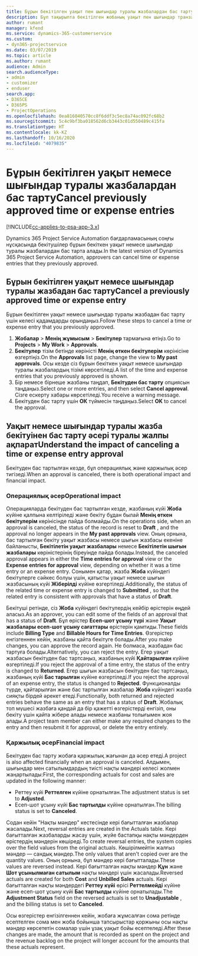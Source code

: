 ```yaml
---
title: Бұрын бекітілген уақыт пен шығындар туралы жазбалардан бас тарту
description: Бұл тақырыпта бекітілген жобаның уақыт пен шығындар транзакциясынан бас тарту жолы туралы ақпарат берілген.
author: rumant
manager: kfend
ms.service: dynamics-365-customerservice
ms.custom:
- dyn365-projectservice
ms.date: 03/07/2019
ms.topic: article
ms.author: rumant
audience: Admin
search.audienceType:
- admin
- customizer
- enduser
search.app:
- D365CE
- D365PS
- ProjectOperations
ms.openlocfilehash: 0ea816040570cc8f6ddf3c5ec8a74ac092fc68b2
ms.sourcegitcommit: 5c4c9bf3ba018562d6cb3443c01d550489c415fa
ms.translationtype: HT
ms.contentlocale: kk-KZ
ms.lasthandoff: 10/16/2020
ms.locfileid: "4079835"
---
```

# <a name="cancel-previously-approved-time-or-expense-entries"></a><span data-ttu-id="b9018-103">Бұрын бекітілген уақыт немесе шығындар туралы жазбалардан бас тарту</span><span class="sxs-lookup"><span data-stu-id="b9018-103">Cancel previously approved time or expense entries</span></span>

[!INCLUDE[cc-applies-to-psa-app-3.x](../includes/cc-applies-to-psa-app-3x.md)]

<span data-ttu-id="b9018-104">Dynamics 365 Project Service Automation бағдарламасының соңғы нұсқасында бекітушілер бұрын бекіткен уақыт немесе шығындар туралы жазбалардан бас тарта алады.</span><span class="sxs-lookup"><span data-stu-id="b9018-104">In the latest version of Dynamics 365 Project Service Automation, approvers can cancel time or expense entries that they previously approved.</span></span>

## <a name="cancel-a-previously-approved-time-or-expense-entry"></a><span data-ttu-id="b9018-105">Бұрын бекітілген уақыт немесе шығындар туралы жазбадан бас тарту</span><span class="sxs-lookup"><span data-stu-id="b9018-105">Cancel a previously approved time or expense entry</span></span>

<span data-ttu-id="b9018-106">Бұрын бекітілген уақыт немесе шығындар туралы жазбадан бас тарту үшін келесі қадамдарды орындаңыз.</span><span class="sxs-lookup"><span data-stu-id="b9018-106">Follow these steps to cancel a time or expense entry that you previously approved.</span></span>

1. <span data-ttu-id="b9018-107">**Жобалар** \> **Менің жұмысым** \> **Бекітулер** тармағына өтіңіз.</span><span class="sxs-lookup"><span data-stu-id="b9018-107">Go to **Projects** \> **My Work** \> **Approvals**.</span></span>
2. <span data-ttu-id="b9018-108">**Бекітулер** тізім бетінде көріністі **Менің өткен бекітулерім** көрінісіне өзгертіңіз.</span><span class="sxs-lookup"><span data-stu-id="b9018-108">On the **Approvals** list page, change the view to **My past approvals**.</span></span> <span data-ttu-id="b9018-109">Осы кезде сіз бұрын бекіткен уақыт немесе шығындар туралы жазбалардың тізімі көрсетіледі.</span><span class="sxs-lookup"><span data-stu-id="b9018-109">A list of the time and expense entries that you previously approved is shown.</span></span>
3. <span data-ttu-id="b9018-110">Бір немесе бірнеше жазбаны таңдап, **Бекітуден бас тарту** опциясын таңдаңыз.</span><span class="sxs-lookup"><span data-stu-id="b9018-110">Select one or more entries, and then select **Cancel approval**.</span></span> <span data-ttu-id="b9018-111">Сізге ескерту хабары көрсетіледі.</span><span class="sxs-lookup"><span data-stu-id="b9018-111">You receive a warning message.</span></span>
4. <span data-ttu-id="b9018-112">Бекітуден бас тарту үшін **ОК** түймесін таңдаңыз.</span><span class="sxs-lookup"><span data-stu-id="b9018-112">Select **OK** to cancel the approval.</span></span>

## <a name="understand-the-impact-of-canceling-a-time-or-expense-entry-approval"></a><span data-ttu-id="b9018-113">Уақыт немесе шығындар туралы жазба бекітуінен бас тарту әсері туралы жалпы ақпарат</span><span class="sxs-lookup"><span data-stu-id="b9018-113">Understand the impact of canceling a time or expense entry approval</span></span>

<span data-ttu-id="b9018-114">Бекітуден бас тартылған кезде, бұл операциялық және қаржылық әсер тигізеді.</span><span class="sxs-lookup"><span data-stu-id="b9018-114">When an approval is canceled, there is both operational impact and financial impact.</span></span>

### <a name="operational-impact"></a><span data-ttu-id="b9018-115">Операциялық әсер</span><span class="sxs-lookup"><span data-stu-id="b9018-115">Operational impact</span></span>

<span data-ttu-id="b9018-116">Операцияларда бекітуден бас тартылған кезде, жазбаның күйі **Жоба** күйіне қалпына келтіріледі және бекіту бұдан былай **Менің өткен бекітулерім** көрінісінде пайда болмайды.</span><span class="sxs-lookup"><span data-stu-id="b9018-116">On the operations side, when an approval is canceled, the status of the record is reset to **Draft** , and the approval no longer appears in the **My past approvals** view.</span></span> <span data-ttu-id="b9018-117">Оның орнына, бас тартылған бекіту уақыт жазбасы немесе шығын жазбасы екеніне байланысты, **Бекітілетін уақыт жазбалары** немесе **Бекітілетін шығын жазбалары** көріністерінің біреуінде пайда болады.</span><span class="sxs-lookup"><span data-stu-id="b9018-117">Instead, the canceled approval appears in either the **Time entries for approval** view or the **Expense entries for approval** view, depending on whether it was a time entry or an expense entry.</span></span> <span data-ttu-id="b9018-118">Сонымен қатар, жазба **Жоба** күйіндегі бекітулерге сәйкес болуы үшін, қатысты уақыт немесе шығын жазбасының күйі **Жіберілді** күйіне өзгертіледі.</span><span class="sxs-lookup"><span data-stu-id="b9018-118">Additionally, the status of the related time or expense entry is changed to **Submitted** , so that the related entry is consistent with approvals that have a status of **Draft**.</span></span>

<span data-ttu-id="b9018-119">Бекітуші ретінде, сіз **Жоба** күйіндегі бекітулердің кейбір өрістерін өңдей аласыз.</span><span class="sxs-lookup"><span data-stu-id="b9018-119">As an approver, you can edit some of the fields of an approval that has a status of **Draft**.</span></span> <span data-ttu-id="b9018-120">Бұл өрістер **Есеп-шот ұсыну түрі** және **Уақыт жазбалары есеп-шот ұсыну сағаттары** өрістерін қамтиды.</span><span class="sxs-lookup"><span data-stu-id="b9018-120">These fields include **Billing Type** and **Billable Hours for Time Entries**.</span></span> <span data-ttu-id="b9018-121">Өзгерістер енгізгеннен кейін, жазбаны қайта бекітуге болады.</span><span class="sxs-lookup"><span data-stu-id="b9018-121">After you make changes, you can approve the record again.</span></span> <span data-ttu-id="b9018-122">Не болмаса, жазбадан бас тартуға болады.</span><span class="sxs-lookup"><span data-stu-id="b9018-122">Alternatively, you can reject the entry.</span></span> <span data-ttu-id="b9018-123">Егер уақыт жазбасын бекітуден бас тартсаңыз, жазбаның күйі **Қайтарылған** күйіне өзгертіледі.</span><span class="sxs-lookup"><span data-stu-id="b9018-123">If you reject the approval of a time entry, the status of the entry is changed to **Returned**.</span></span> <span data-ttu-id="b9018-124">Егер шығын жазбасын бекітуден бас тартсаңыз, жазбаның күйі **Бас тарылған** күйіне өзгертіледі.</span><span class="sxs-lookup"><span data-stu-id="b9018-124">If you reject the approval of an expense entry, the status is changed to **Rejected**.</span></span> <span data-ttu-id="b9018-125">Функционалды түрде, қайтарылған және бас тартылған жазбалар **Жоба** күйіндегі жазба сияқты бірдей әрекет етеді.</span><span class="sxs-lookup"><span data-stu-id="b9018-125">Functionally, both returned and rejected entries behave the same as an entry that has a status of **Draft**.</span></span> <span data-ttu-id="b9018-126">Жобалық топ мүшесі жазбаға қандай да бір қажетті өзгерістерді енгізіп, оны бекіту үшін қайта жібере алады немесе жазбаны толығымен жоя алады.</span><span class="sxs-lookup"><span data-stu-id="b9018-126">A project team member can either make any required changes to the entry and then resubmit it for approval, or delete the entry entirely.</span></span>

### <a name="financial-impact"></a><span data-ttu-id="b9018-127">Қаржылық әсер</span><span class="sxs-lookup"><span data-stu-id="b9018-127">Financial impact</span></span>

<span data-ttu-id="b9018-128">Бекітуден бас тарту жобаға қаржылық жағынан да әсер етеді.</span><span class="sxs-lookup"><span data-stu-id="b9018-128">A project is also affected financially when an approval is canceled.</span></span> <span data-ttu-id="b9018-129">Алдымен, шығындар мен сатылымдардың тиісті нақты мәндері келесі жолмен жаңартылады:</span><span class="sxs-lookup"><span data-stu-id="b9018-129">First, the corresponding actuals for cost and sales are updated in the following manner:</span></span>

- <span data-ttu-id="b9018-130">Реттеу күйі **Реттелген** күйіне орнатылған.</span><span class="sxs-lookup"><span data-stu-id="b9018-130">The adjustment status is set to **Adjusted**.</span></span>
- <span data-ttu-id="b9018-131">Есеп-шот ұсыну күйі **Бас тартылды** күйіне орнатылған.</span><span class="sxs-lookup"><span data-stu-id="b9018-131">The billing status is set to **Canceled**.</span></span>

<span data-ttu-id="b9018-132">Содан кейін "Нақты мәндер" кестесінде кері бағытталған жазбалар жасалады.</span><span class="sxs-lookup"><span data-stu-id="b9018-132">Next, reversal entries are created in the Actuals table.</span></span> <span data-ttu-id="b9018-133">Кері бағытталған жазбаларды жасау үшін, жүйе бастапқы нақты мәндерден өрістердің мәндерін көшіреді.</span><span class="sxs-lookup"><span data-stu-id="b9018-133">To create reversal entries, the system copies over the field values from the original actuals.</span></span> <span data-ttu-id="b9018-134">Көшірілмейтін жалғыз мәндер — сандық мәндер.</span><span class="sxs-lookup"><span data-stu-id="b9018-134">The only values that aren't copied over are the quantity values.</span></span> <span data-ttu-id="b9018-135">Оның орнына, бұл мәндер кері бағытталады.</span><span class="sxs-lookup"><span data-stu-id="b9018-135">These values are reversed instead.</span></span> <span data-ttu-id="b9018-136">Кері бағытталған нақты мәндер **Құн** және **Шот ұсынылмаған сатылым** нақты мәндері үшін жасалады.</span><span class="sxs-lookup"><span data-stu-id="b9018-136">Reversed actuals are created for both **Cost** and **Unbilled Sales** actuals.</span></span> <span data-ttu-id="b9018-137">Кері бағытталған нақты мәндердегі **Реттеу күйі** өрісі **Реттелмейді** күйіне және есеп-шот ұсыну күйі **Бас тартылды** күйіне орнатылады.</span><span class="sxs-lookup"><span data-stu-id="b9018-137">The **Adjustment Status** field on the reversed actuals is set to **Unadjustable** , and the billing status is set to **Canceled**.</span></span>

<span data-ttu-id="b9018-138">Осы өзгерістер енгізілгеннен кейін, жобаға жұмсалған сома ретінде есептелген сома мен жоба бойынша тапсырыстар қоржыны осы нақты мәндер көрсететін сомалар үшін ұзақ уақыт бойы есептеледі.</span><span class="sxs-lookup"><span data-stu-id="b9018-138">After these changes are made, the amount that is recorded as spent on the project and the revenue backlog on the project will longer account for the amounts that these actuals represent.</span></span>
